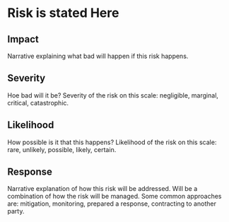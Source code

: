 # Risk is stated Here

## Impact

Narrative explaining what bad will happen if this risk happens.

## Severity

Hoe bad will it be?
Severity of the risk on this scale: negligible, marginal, critical, catastrophic.

## Likelihood

How possible is it that this happens?
Likelihood of the risk on this scale: rare, unlikely, possible, likely, certain.

## Response

Narrative explanation of how this risk will be addressed. Will be a combination of how the risk will be managed.
Some common approaches are: mitigation, monitoring, prepared a response, contracting to another party.
